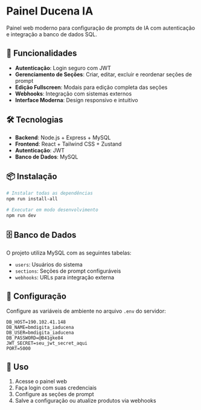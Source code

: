 # Painel Ducena IA

Painel web moderno para configuração de prompts de IA com autenticação e integração a banco de dados SQL.

## 🚀 Funcionalidades

- **Autenticação**: Login seguro com JWT
- **Gerenciamento de Seções**: Criar, editar, excluir e reordenar seções de prompt
- **Edição Fullscreen**: Modais para edição completa das seções
- **Webhooks**: Integração com sistemas externos
- **Interface Moderna**: Design responsivo e intuitivo

## 🛠️ Tecnologias

- **Backend**: Node.js + Express + MySQL
- **Frontend**: React + Tailwind CSS + Zustand
- **Autenticação**: JWT
- **Banco de Dados**: MySQL

## 📦 Instalação

```bash
# Instalar todas as dependências
npm run install-all

# Executar em modo desenvolvimento
npm run dev
```

## 🗄️ Banco de Dados

O projeto utiliza MySQL com as seguintes tabelas:
- `users`: Usuários do sistema
- `sections`: Seções de prompt configuráveis
- `webhooks`: URLs para integração externa

## 🔧 Configuração

Configure as variáveis de ambiente no arquivo `.env` do servidor:

```env
DB_HOST=190.102.41.148
DB_NAME=bmdigita_iaducena
DB_USER=bmdigita_iaducena
DB_PASSWORD=@B41gke84
JWT_SECRET=seu_jwt_secret_aqui
PORT=5000
```

## 📱 Uso

1. Acesse o painel web
2. Faça login com suas credenciais
3. Configure as seções de prompt
4. Salve a configuração ou atualize produtos via webhooks